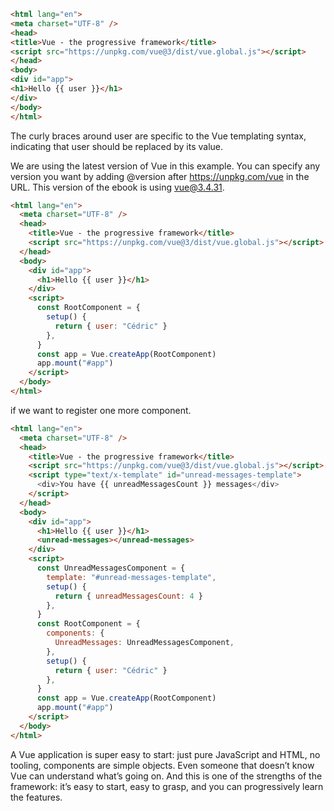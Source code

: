 
``` HTML
<html lang="en">
<meta charset="UTF-8" />
<head>
<title>Vue - the progressive framework</title>
<script src="https://unpkg.com/vue@3/dist/vue.global.js"></script>
</head>
<body>
<div id="app">
<h1>Hello {{ user }}</h1>
</div>
</body>
</html>
```

The curly braces around user are specific to the Vue templating syntax, indicating that user should be replaced by its value.

We are using the latest version of Vue in this example. You can specify any version
you want by adding @version after https://unpkg.com/vue in the URL. This version
of the ebook is using vue@3.4.31.

``` HTML
<html lang="en">
  <meta charset="UTF-8" />
  <head>
    <title>Vue - the progressive framework</title>
    <script src="https://unpkg.com/vue@3/dist/vue.global.js"></script>
  </head>
  <body>
    <div id="app">
      <h1>Hello {{ user }}</h1>
    </div>
    <script>
      const RootComponent = {
        setup() {
          return { user: "Cédric" }
        },
      }
      const app = Vue.createApp(RootComponent)
      app.mount("#app")
    </script>
  </body>
</html>
```

if we want to register one more component. 

``` HTML
<html lang="en">
  <meta charset="UTF-8" />
  <head>
    <title>Vue - the progressive framework</title>
    <script src="https://unpkg.com/vue@3/dist/vue.global.js"></script>
    <script type="text/x-template" id="unread-messages-template">
      <div>You have {{ unreadMessagesCount }} messages</div>
    </script>
  </head>
  <body>
    <div id="app">
      <h1>Hello {{ user }}</h1>
      <unread-messages></unread-messages>
    </div>
    <script>
      const UnreadMessagesComponent = {
        template: "#unread-messages-template",
        setup() {
          return { unreadMessagesCount: 4 }
        },
      }
      const RootComponent = {
        components: {
          UnreadMessages: UnreadMessagesComponent,
        },
        setup() {
          return { user: "Cédric" }
        },
      }
      const app = Vue.createApp(RootComponent)
      app.mount("#app")
    </script>
  </body>
</html>

```

A Vue application is super easy to start: just pure JavaScript and
HTML, no tooling, components are simple objects. Even someone that doesn’t know Vue can
understand what’s going on. And this is one of the strengths of the framework: it’s easy to start, easy to grasp, and you can progressively learn the features.

